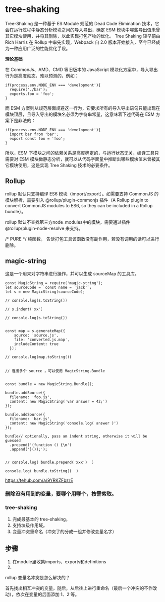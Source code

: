 # tree-shaking

Tree-Shaking 是一种基于 ES Module 规范的 Dead Code Elimination 技术，它会在运行过程中静态分析模块之间的导入导出，确定 ESM 模块中哪些导出值未曾其它模块使用，并将其删除，以此实现打包产物的优化。
Tree Shaking 较早前由 Rich Harris 在 Rollup 中率先实现，Webpack 自 2.0 版本开始接入，至今已经成为一种应用广泛的性能优化手段。

**理论基础**

在 CommonJs、AMD、CMD 等旧版本的 JavaScript 模块化方案中，导入导出行为是高度动态，难以预测的，例如：

```JS
if(process.env.NODE_ENV === 'development'){
  require('./bar');
  exports.foo = 'foo';
}
```

而 ESM 方案则从规范层面规避这一行为，它要求所有的导入导出语句只能出现在模块顶层，且导入导出的模块名必须为字符串常量，这意味着下述代码在 ESM 方案下是非法的：

```JS
if(process.env.NODE_ENV === 'development'){
  import bar from 'bar';
  export const foo = 'foo';
}
```

所以，ESM 下模块之间的依赖关系是高度确定的，与运行状态无关，编译工具只需要对 ESM 模块做静态分析，就可以从代码字面量中推断出哪些模块值未曾被其它模块使用，这是实现 Tree Shaking 技术的必要条件。



## Rollup

rollup 默认只支持编译 ES6 模块（import/export）。如需要支持 CommonJS 的模块解析，需要引入 @rollup/plugin-commonjs 插件（A Rollup plugin to convert CommonJS modules to ES6, so they can be included in a Rollup bundle）。


rollup 默认不查找第三方node_modules中的模块，需要通过插件 @rollup/plugin-node-resolve 来支持。



/* PURE */  纯函数， 告诉打包工具该函数没有副作用，若没有调用的话可以进行删除。



## magic-string

这是一个用来对字符串进行操作，并可以生成 sourceMap 的工具库。

```JS
const MagicString = require('magic-string');
let sourceCode = `const name = 'jack'`;
let s = new MagicString(sourceCode);

// console.log(s.toString())

// s.indent('xx')

// console.log(s.toString())


const map = s.generateMap({
    source: 'source.js',
    file: 'converted.js.map',
    includeContent: true
  });

// console.log(map.toString())


// 连接多个 source ，可以使用 MagicString.Bundle


const bundle = new MagicString.Bundle();

bundle.addSource({
  filename: 'foo.js',
  content: new MagicString('var answer = 42;')
});

bundle.addSource({
  filename: 'bar.js',
  content: new MagicString('console.log( answer )')
});

bundle// optionally, pass an indent string, otherwise it will be guessed
  .prepend('(function () {\n')
  .append('}());');


// console.log( bundle.prepend('xxx')  )

console.log( bundle.toString()  )
```


https://tehub.com/a/9YRKZFbzrE


### 删除没有用到的变量，要哪个用哪个，按需索取。


### tree-shaking

1. 完成最基本的 tree-shaking。
2. 支持块级作用域。
3. 变量冲突重命名（冲突了的分成一组并修改变量名字）

## 步骤

1. 在module里收集imports、exports和definitions
2. 

rollup 变量名冲突是怎么解决的？

首先找出相互冲突的变量，随后，从后往上进行重命名（最后一个冲突的不作改动），依次在变量的后面添加 $1、$2 等。